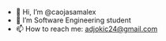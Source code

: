 - 👋 Hi, I’m @caojasamalex
- 🌱 I’m Software Engineering student
- 📫 How to reach me: adjokic24@gmail.com

<!---
caojasamalex/caojasamalex is a ✨ special ✨ repository because its `README.md` (this file) appears on your GitHub profile.
You can click the Preview link to take a look at your changes.
--->
